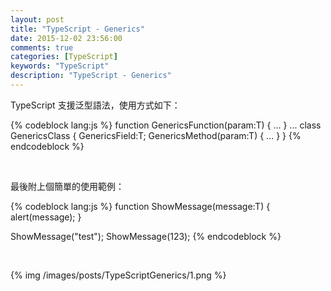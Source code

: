 ```yaml
---
layout: post
title: "TypeScript - Generics"
date: 2015-12-02 23:56:00
comments: true
categories: [TypeScript]
keywords: "TypeScript"
description: "TypeScript - Generics"
---
```


TypeScript 支援泛型語法，使用方式如下：  

<!-- More -->

{% codeblock lang:js %}
function GenericsFunction<T>(param:T) { 
	 ...
} 
...
class GenericsClass<T>
{
	GenericsField:T;
	GenericsMethod(param:T) { 
		...
	} 
}
{% endcodeblock %}

<br/>


最後附上個簡單的使用範例：  

{% codeblock lang:js %}
function ShowMessage<T>(message:T) { 
	alert(message); 
} 

ShowMessage<string>("test"); 
ShowMessage<number>(123);
{% endcodeblock %}

<br/>


{% img /images/posts/TypeScriptGenerics/1.png %}

